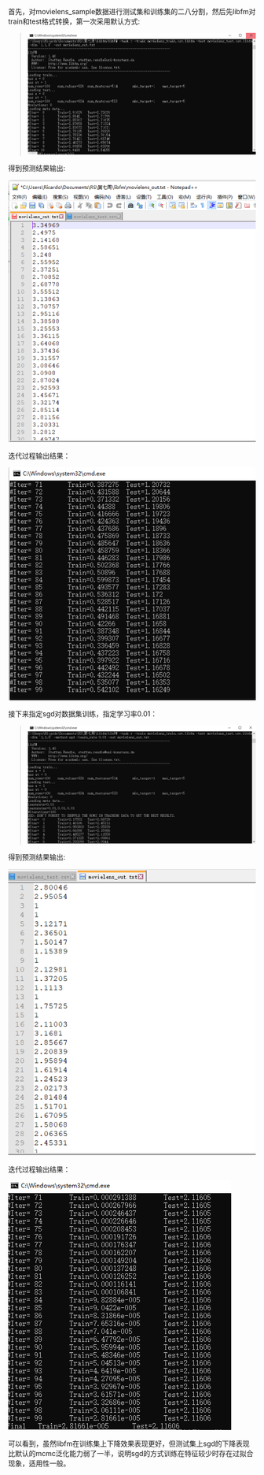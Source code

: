 首先，对movielens_sample数据进行测试集和训练集的二八分割，然后先libfm对train和test格式转换，第一次采用默认方式:

> ![normal](https://github.com/yangchaofan3/homework/blob/master/L7/libfm_normal.PNG)

得到预测结果输出:

![normal_result](https://github.com/yangchaofan3/homework/blob/master/L7/libfm_normal_out.PNG)

迭代过程输出结果：

![verbose_normal](https://github.com/yangchaofan3/homework/blob/master/L7/verbose_normal.PNG)



接下来指定sgd对数据集训练，指定学习率0.01：

> ![sgd](https://github.com/yangchaofan3/homework/blob/master/L7/libfm_sgd.PNG)

得到预测结果输出:

![sgd_result](https://github.com/yangchaofan3/homework/blob/master/L7/libfm_sgd_out.PNG)

迭代过程输出结果：

![verbose_sgd](https://github.com/yangchaofan3/homework/blob/master/L7/verbose_sgd.PNG)

可以看到，虽然libfm在训练集上下降效果表现更好，但测试集上sgd的下降表现比默认的mcmc泛化能力弱了一半，说明sgd的方式训练在特征较少时存在过拟合现象，适用性一般。



